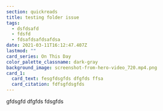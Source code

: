 ```yaml
---
section: quickreads
title: testing folder issue
tags:
  - dsfdsafd
  - fdsfd
  - fdsafdsafdsafdsa
date: 2021-03-11T16:12:47.407Z
lastmod: ""
card_series: On This Day
color_palette_classname: dark-gray
background_image: screenshot-from-hero-video_720.mp4.png
card_1:
  card_text: fesgfdsgfds dfgfds ffsa
  card_citation: fdfsgfdsgfds
---
```

gfdsgfd dfgfds fdsgfds